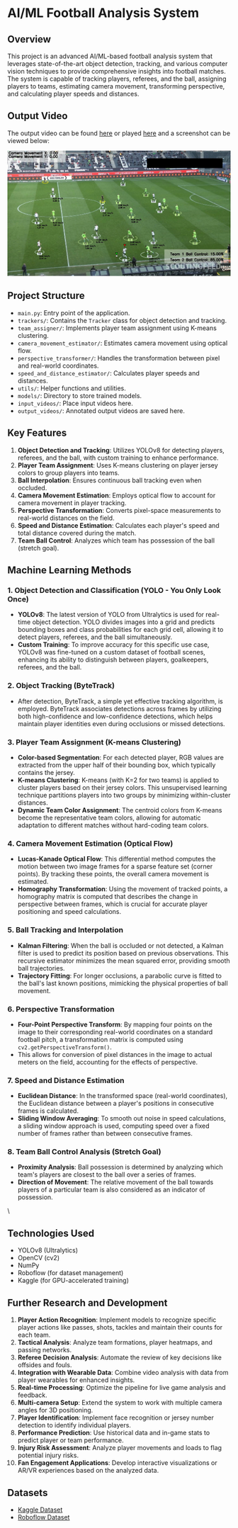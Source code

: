 # AI/ML Football Analysis System

## Overview

This project is an advanced AI/ML-based football analysis system that leverages state-of-the-art object detection, tracking, and various computer vision techniques to provide comprehensive insights into football matches. The system is capable of tracking players, referees, and the ball, assigning players to teams, estimating camera movement, transforming perspective, and calculating player speeds and distances.

## Output Video

The output video can be found [here](output_videos/output_video.avi) or played [here](https://youtu.be/CIiiL-BNOI4) and a screenshot can be viewed below:

![Output Video](output_videos/image.png)

## Project Structure

- `main.py`: Entry point of the application.
- `trackers/`: Contains the `Tracker` class for object detection and tracking.
- `team_assigner/`: Implements player team assignment using K-means clustering.
- `camera_movement_estimator/`: Estimates camera movement using optical flow.
- `perspective_transformer/`: Handles the transformation between pixel and real-world coordinates.
- `speed_and_distance_estimator/`: Calculates player speeds and distances.
- `utils/`: Helper functions and utilities.
- `models/`: Directory to store trained models.
- `input_videos/`: Place input videos here.
- `output_videos/`: Annotated output videos are saved here.

## Key Features

1. **Object Detection and Tracking**: Utilizes YOLOv8 for detecting players, referees, and the ball, with custom training to enhance performance.
2. **Player Team Assignment**: Uses K-means clustering on player jersey colors to group players into teams.
3. **Ball Interpolation**: Ensures continuous ball tracking even when occluded.
4. **Camera Movement Estimation**: Employs optical flow to account for camera movement in player tracking.
5. **Perspective Transformation**: Converts pixel-space measurements to real-world distances on the field.
6. **Speed and Distance Estimation**: Calculates each player's speed and total distance covered during the match.
7. **Team Ball Control**: Analyzes which team has possession of the ball (stretch goal).

## Machine Learning Methods

### 1. Object Detection and Classification (YOLO - You Only Look Once)

- **YOLOv8**: The latest version of YOLO from Ultralytics is used for real-time object detection. YOLO divides images into a grid and predicts bounding boxes and class probabilities for each grid cell, allowing it to detect players, referees, and the ball simultaneously.
- **Custom Training**: To improve accuracy for this specific use case, YOLOv8 was fine-tuned on a custom dataset of football scenes, enhancing its ability to distinguish between players, goalkeepers, referees, and the ball.

### 2. Object Tracking (ByteTrack)

- After detection, ByteTrack, a simple yet effective tracking algorithm, is employed. ByteTrack associates detections across frames by utilizing both high-confidence and low-confidence detections, which helps maintain player identities even during occlusions or missed detections.

### 3. Player Team Assignment (K-means Clustering)

- **Color-based Segmentation**: For each detected player, RGB values are extracted from the upper half of their bounding box, which typically contains the jersey.
- **K-means Clustering**: K-means (with K=2 for two teams) is applied to cluster players based on their jersey colors. This unsupervised learning technique partitions players into two groups by minimizing within-cluster distances.
- **Dynamic Team Color Assignment**: The centroid colors from K-means become the representative team colors, allowing for automatic adaptation to different matches without hard-coding team colors.

### 4. Camera Movement Estimation (Optical Flow)

- **Lucas-Kanade Optical Flow**: This differential method computes the motion between two image frames for a sparse feature set (corner points). By tracking these points, the overall camera movement is estimated.
- **Homography Transformation**: Using the movement of tracked points, a homography matrix is computed that describes the change in perspective between frames, which is crucial for accurate player positioning and speed calculations.

### 5. Ball Tracking and Interpolation

- **Kalman Filtering**: When the ball is occluded or not detected, a Kalman filter is used to predict its position based on previous observations. This recursive estimator minimizes the mean squared error, providing smooth ball trajectories.
- **Trajectory Fitting**: For longer occlusions, a parabolic curve is fitted to the ball's last known positions, mimicking the physical properties of ball movement.

### 6. Perspective Transformation

- **Four-Point Perspective Transform**: By mapping four points on the image to their corresponding real-world coordinates on a standard football pitch, a transformation matrix is computed using `cv2.getPerspectiveTransform()`.
- This allows for conversion of pixel distances in the image to actual meters on the field, accounting for the effects of perspective.

### 7. Speed and Distance Estimation

- **Euclidean Distance**: In the transformed space (real-world coordinates), the Euclidean distance between a player's positions in consecutive frames is calculated.
- **Sliding Window Averaging**: To smooth out noise in speed calculations, a sliding window approach is used, computing speed over a fixed number of frames rather than between consecutive frames.

### 8. Team Ball Control Analysis (Stretch Goal)

- **Proximity Analysis**: Ball possession is determined by analyzing which team's players are closest to the ball over a series of frames.
- **Direction of Movement**: The relative movement of the ball towards players of a particular team is also considered as an indicator of possession.

\

## Technologies Used

- YOLOv8 (Ultralytics)
- OpenCV (cv2)
- NumPy
- Roboflow (for dataset management)
- Kaggle (for GPU-accelerated training)

## Further Research and Development

1. **Player Action Recognition**: Implement models to recognize specific player actions like passes, shots, tackles and maintain their counts for each team.
2. **Tactical Analysis**: Analyze team formations, player heatmaps, and passing networks.
3. **Referee Decision Analysis**: Automate the review of key decisions like offsides and fouls.
4. **Integration with Wearable Data**: Combine video analysis with data from player wearables for enhanced insights.
5. **Real-time Processing**: Optimize the pipeline for live game analysis and feedback.
6. **Multi-camera Setup**: Extend the system to work with multiple camera angles for 3D positioning.
7. **Player Identification**: Implement face recognition or jersey number detection to identify individual players.
8. **Performance Prediction**: Use historical data and in-game stats to predict player or team performance.
9. **Injury Risk Assessment**: Analyze player movements and loads to flag potential injury risks.
10. **Fan Engagement Applications**: Develop interactive visualizations or AR/VR experiences based on the analyzed data.

## Datasets

- [Kaggle Dataset](https://www.kaggle.com/competitions/dfl-bundesliga-data-shootout/data?select=clips)
- [Roboflow Dataset](https://universe.roboflow.com/roboflow-jvuqo/football-players-detection-3zvbc/dataset/1)
